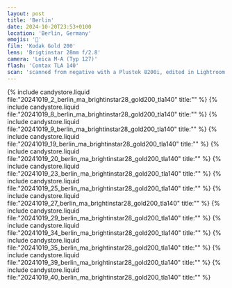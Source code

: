 ```yaml
---
layout: post
title: 'Berlin'
date: 2024-10-20T23:53+0100
location: 'Berlin, Germany'
emojis: '🔞'
film: 'Kodak Gold 200'
lens: 'Brigtinstar 28mm f/2.8'
camera: 'Leica M-A (Typ 127)'
flash: 'Contax TLA 140'
scan: 'scanned from negative with a Plustek 8200i, edited in Lightroom'
---
```


{% include candystore.liquid file:"20241019_2_berlin_ma_brightinstar28_gold200_tla140" title:"" %}
{% include candystore.liquid file:"20241019_8_berlin_ma_brightinstar28_gold200_tla140" title:"" %}
{% include candystore.liquid file:"20241019_9_berlin_ma_brightinstar28_gold200_tla140" title:"" %}
{% include candystore.liquid file:"20241019_19_berlin_ma_brightinstar28_gold200_tla140" title:"" %}
{% include candystore.liquid file:"20241019_20_berlin_ma_brightinstar28_gold200_tla140" title:"" %}
{% include candystore.liquid file:"20241019_23_berlin_ma_brightinstar28_gold200_tla140" title:"" %}
{% include candystore.liquid file:"20241019_25_berlin_ma_brightinstar28_gold200_tla140" title:"" %}
{% include candystore.liquid file:"20241019_27_berlin_ma_brightinstar28_gold200_tla140" title:"" %}
{% include candystore.liquid file:"20241019_29_berlin_ma_brightinstar28_gold200_tla140" title:"" %}
{% include candystore.liquid file:"20241019_34_berlin_ma_brightinstar28_gold200_tla140" title:"" %}
{% include candystore.liquid file:"20241019_35_berlin_ma_brightinstar28_gold200_tla140" title:"" %}
{% include candystore.liquid file:"20241019_39_berlin_ma_brightinstar28_gold200_tla140" title:"" %}
{% include candystore.liquid file:"20241019_40_berlin_ma_brightinstar28_gold200_tla140" title:"" %}
